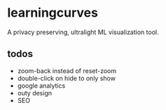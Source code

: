 # learningcurves
A privacy preserving, ultralight ML visualization tool.

## todos
- zoom-back instead of reset-zoom
- double-click on hide to only show
- google analytics
- outy design
- SEO